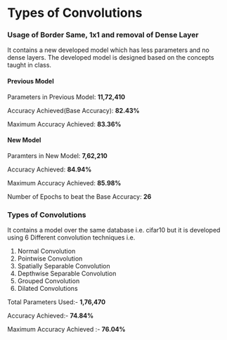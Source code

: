 # Types of Convolutions

### Usage of Border Same, 1x1 and removal of Dense Layer

It contains a new developed model which has less parameters and no dense layers. The developed model is designed based on the concepts taught in class. 

#### Previous Model

Parameters in Previous Model: **11,72,410**

Accuracy Achieved(Base Accuracy): **82.43%**

Maximum Accuracy Achieved: **83.36%**

#### New Model

Paramters in New Model: **7,62,210**

Accuracy Achieved: **84.94%**

Maximum Accuracy Achieved: **85.98%**

Number of Epochs to beat the Base Accuracy: **26**


### Types of Convolutions

It contains a model over the same database i.e. cifar10 but it is developed using 6 Different convolution techniques i.e. 
1. Normal Convolution
2. Pointwise Convolution
3. Spatially Separable Convolution 
4. Depthwise Separable Convolution
5. Grouped Convolution
6. Dilated Convolutions

Total Parameters Used:- **1,76,470**

Accuracy Achieved:- **74.84%**

Maximum Accuracy Achieved :- **76.04%**
